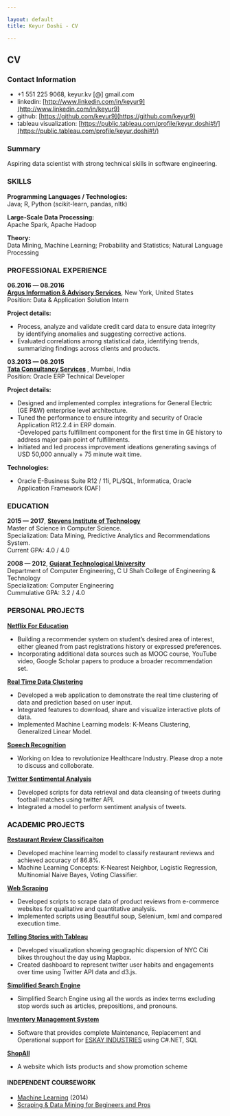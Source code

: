 ```yaml
---

layout: default
title: Keyur Doshi - CV

---
```



## CV

### Contact Information

- +1 551 225 9068,  keyur.kv [@] gmail.com
- linkedin: [http://www.linkedin.com/in/keyur9](http://www.linkedin.com/in/keyur9)
- github: [https://github.com/keyur9](https://github.com/keyur9)
- tableau visualization: [https://public.tableau.com/profile/keyur.doshi#!/](https://public.tableau.com/profile/keyur.doshi#!/)

### Summary

Aspiring data scientist with strong technical skills in software engineering.


### SKILLS

<strong>Programming Languages / Technologies:</strong> <br/>
Java; R, Python (scikit-learn, pandas, nltk)<br/>

<strong>Large-Scale Data Processing:</strong> <br/>
Apache Spark, Apache Hadoop<br/>

<strong>Theory:</strong> <br/>
Data Mining, Machine Learning; Probability and Statistics; Natural Language Processing<br/>


### PROFESSIONAL EXPERIENCE

<strong>06.2016 &mdash; 08.2016</strong><br/>
<strong>[Argus Information & Advisory Services](http://argusinformation.com/www.argusinformation.com/eng/index.html)</strong>, New York, United States <br/>
Position: Data & Application Solution Intern<br/>

<strong>Project details:</strong><br/>
- Process, analyze and validate credit card data to ensure data integrity by identifying anomalies and suggesting corrective actions. <br/>
- Evaluated correlations among statistical data, identifying trends, summarizing findings across clients and products. <br/>

<strong>03.2013 &mdash; 06.2015</strong><br/>
<strong>[Tata Consultancy Services](http://www.tcs.com/Pages/default.aspx) </strong>, Mumbai, India <br/>
Position: Oracle ERP Technical Developer<br/>

<strong>Project details:</strong><br/>
- Designed and implemented complex integrations for General Electric (GE P&W) enterprise level architecture.<br/>
- Tuned the performance to ensure integrity and security of Oracle Application R12.2.4 in ERP domain.<br/>
-Developed parts fulfillment component for the first time in GE history to address major pain point of fulfillments.<br/>
- Initiated and led process improvement ideations generating savings of USD 50,000 annually + 75 minute wait time.<br/>

<strong>Technologies:</strong><br/>
- Oracle E-Business Suite R12 / 11i, PL/SQL, Informatica, Oracle Application Framework (OAF) <br/>


### EDUCATION

**2015 &mdash; 2017**, <strong> [Stevens Institute of Technology](https://www.stevens.edu/schaefer-school-engineering-science/departments/computer-science/graduate-programs/computer-science-masters-program)</strong> <br/>
Master of Science in Computer Science.<br/>
Specialization: Data Mining, Predictive Analytics and Recommendations System.<br/>
Current GPA: 4.0 / 4.0 <br/>

**2008 &mdash; 2012**, <strong> [Gujarat Technological University](http://www.gtu.ac.in/) </strong> <br/>
Department of Computer Engineering, C U Shah College of Engineering & Technology<br/>
Specialization: Computer Engineering<br/>
Cummulative GPA: 3.2 / 4.0 <br/>

### PERSONAL PROJECTS

<strong> [Netflix For Education](https://github.com/keyur9/Course-Based-Recommendation-System) </strong> <br/>
- Building a recommender system on student’s desired area of interest, either gleaned from past registrations history or expressed preferences. <br/>
- Incorporating additional data sources such as MOOC course, YouTube video, Google Scholar papers to produce a broader recommendation set. <br/>

<strong>[Real Time Data Clustering](https://github.com/keyur9/Analyzing-Real-Time-Data)</strong><br/>
- Developed a web application to demonstrate the real time clustering of data and prediction based on user input. <br/>
- Integrated features to download, share and visualize interactive plots of data. <br/>
- Implemented Machine Learning models: K-Means Clustering, Generalized Linear Model. <br/>

<strong>[Speech Recognition](https://github.com/keyur9/Speech-Recognition)</strong> <br/>
- Working on Idea to revolutionize Healthcare Industry. Please drop a note to discuss and colloborate. <br/>

<strong>[Twitter Sentimental Analysis](https://github.com/keyur9/How-Fans-reacted-on-twitter-during-match)</strong>
- Developed scripts for data retrieval and data cleansing of tweets during football matches using twitter API. <br/>
- Integrated a model to perform sentiment analysis of tweets.<br/>

### ACADEMIC PROJECTS

<strong> [Restaurant Review Classificaiton](https://github.com/keyur9/Restaurant-Review-Classification) </strong> <br/>
- Developed machine learning model to classify restaurant reviews and achieved accuracy of 86.8%. <br/>
- Machine Learning Concepts: K-Nearest Neighbor, Logistic Regression, Multinomial Naive Bayes, Voting Classifier.<br/>

<strong>[Web Scraping](https://github.com/keyur9?tab=repositories)</strong> <br/>
- Developed scripts to scrape data of product reviews from e-commerce websites for qualitative and quantitative analysis. <br/>
- Implemented scripts using Beautiful soup, Selenium, lxml and compared execution time. <br/>

<strong>[Telling Stories with Tableau](https://public.tableau.com/profile/keyur.doshi#!/)</strong> <br/>
- Developed visualization showing geographic dispersion of NYC Citi bikes throughout the day using Mapbox.<br/>
- Created dashboard to represent twitter user habits and engagements over time using Twitter API data and d3.js.<br/>

<strong>[Simplified Search Engine](https://github.com/keyur9/Simplified-Search-Engine)</strong> <br/>
- Simplified Search Engine using all the words as index terms excluding stop words such as articles, prepositions, and pronouns.<br/>

<strong>[Inventory Management System](https://github.com/keyur9/Inventory-Management-System)</strong> <br/>
- Software that provides complete Maintenance, Replacement and Operational support for [ESKAY INDUSTRIES](http://www.eskayindustries.com/) using C#.NET, SQL <br/>

<strong>[ShopAll](https://github.com/keyur9/ShopAll)</strong> <br/>
- A website which lists products and show promotion scheme <br/>

#### INDEPENDENT COURSEWORK

- [Machine Learning](https://www.coursera.org/learn/machine-learning) (2014)
- [Scraping & Data Mining for Begineers and Pros](https://www.udemy.com/scraping-and-data-mining-for-beginners-and-pros/learn/v4/overview)

